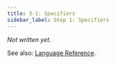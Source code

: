 ```yaml
---
title: 3-1: Specifiers
sidebar_label: Step 1: Specifiers
---
```


_Not written yet._

See also: [Language Reference](../ref/specifiers).
